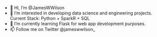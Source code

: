 - 👋 Hi, I’m @JamesWWilson
- 👀 I’m interested in developing data science and engineering projects. Current Stack: Python + SparkR + SQL
- 🌱 I’m currently learning Flask for web app development purposes. 
- 📫 Follow me on Twitter @jameswwilson_

<!---
JamesWWilson/JamesWWilson is a ✨ special ✨ repository because its `README.md` (this file) appears on your GitHub profile.
You can click the Preview link to take a look at your changes.
--->
